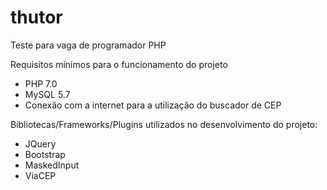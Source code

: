 # thutor
Teste para vaga de programador PHP

Requisitos mínimos para o funcionamento do projeto

- PHP 7.0
- MySQL 5.7
- Conexão com a internet para a utilização do buscador de CEP

Bibliotecas/Frameworks/Plugins utilizados no desenvolvimento do projeto:

- JQuery
- Bootstrap
- MaskedInput
- ViaCEP
